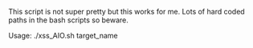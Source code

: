 This script is not super pretty but this works for me. Lots of hard coded paths in the bash scripts so beware.

Usage: ./xss_AIO.sh target_name
